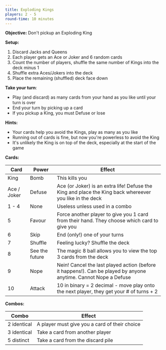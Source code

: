 ```yaml
---
title: Exploding Kings
players: 2 - 5
round-time: 10 minutes
---
```


**Objective:** Don't pickup an Exploding King

**Setup:**

1. Discard Jacks and Queens
2. Each player gets an Ace or Joker and 6 random cards
3. Count the number of players, shuffle the same number of Kings into the deck minus 1
3. Shuffle extra Aces/Jokers into the deck
4. Place the remaining (shuffled) deck face down

**Take your turn**:

- Play (and discard) as many cards from your hand as you like until your turn is over
- End your turn by picking up a card
- If you pickup a King, you must Defuse or lose

**Hints:**

- Your cards help you avoid the Kings, play as many as you like
- Running out of cards is fine, but now you're powerless to avoid the King
- It's unlikely the King is on top of the deck, especially at the start of the game

<!--split-->

**Cards:**

| Card        | Power          | Effect                                                                                                          |
|-------------|----------------|-----------------------------------------------------------------------------------------------------------------|
| King        | Bomb           | This kills you                                                                                                  |
| Ace / Joker | Defuse         | Ace (or Joker) is an extra life! Defuse the King and place the King back whereever you like in the deck         |
| 1 - 4       | None           | Useless unless used in a combo                                                                                  |
| 5           | Favour         | Force another player to give you 1 card from their hand. They choose which card to give you                     |
| 6           | Skip           | End (only!) one of your turns                                                                                   |
| 7           | Shuffle        | Feeling lucky? Shuffle the deck                                                                                 |
| 8           | See the future | The magic 8 ball allows you to view the top 3 cards from the deck                                               |
| 9           | Nope           | Nein! Cancel the last played action (before it happens!). Can be played by anyone anytime. Cannot Nope a Defuse |
| 10          | Attack         | 10 in binary = 2 decimal - move play onto the next player, they get your # of turns + 2                         |

**Combos:**

| Combo       | Effect                                        |
|-------------|-----------------------------------------------|
| 2 identical | A player must give you a card of their choice |
| 3 identical | Take a card from another player               |
| 5 distinct  | Take a card from the discard pile             |
